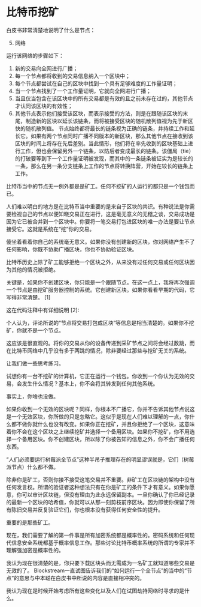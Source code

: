 # 比特币挖矿

白皮书非常清楚地说明了什么是节点：



5. 网络



运行该网络的步骤如下：

1) 新的交易向全网进行广播；
2) 每一个节点都将收到的交易信息纳入一个区块中；
3) 每个节点都尝试在自己的区块中找到一个具有足够难度的工作量证明；
4) 当一个节点找到了一个工作量证明，它就向全网进行广播；
5) 当且仅当包含在该区块中的所有交易都是有效的且之前未存在过的，其他节点才认同该区块的有效性；
6) 其他节点表示他们接受该区块，而表示接受的方法，则是在跟随该区块的末尾，制造新的区块以延长该链条，而将被接受区块的随机散列值视为先于新区快的随机散列值。
节点始终都将最长的链条视为正确的链条，并持续工作和延长它。如果有两个节点同时广播不同版本的新区块，那么其他节点在接收到该区块的时间上将存在先后差别。当此情形，他们将在率先收到的区块基础上进行工作，但也会保留另外一个链条，以防后者变成最长的链条。该僵局（tie）的打破要等到下一个工作量证明被发现，而其中的一条链条被证实为是较长的一条，那么在另一条分支链条上工作的节点将转换阵营，开始在较长的链条上工作。



比特币当中的节点无一例外都是是矿工。任何不挖矿的人运行的都只是一个钱包而已。



人们难以明白的地方是在比特币当中重要的是来自于区块的共识。有种说法是你需要检视自己的节点以便知晓交易正在进行，这是毫无意义的无稽之谈，交易成功是因为它已被合并到一个区块中。你要将一笔交易打包进区块的唯一办法是要让节点接受它。这就是系统在“挖”你的交易。



傻坐着看着你自己的系统毫无意义。如果你没有创建新的区块，你对网络产生不了任何影响，你既不协助广播区块，你也不协助验证区块。



比特币历史上除了矿工能够拒绝一个区块之外，从来没有过任何交易或任何区块因为其他的情况被拒绝。



关键是，如果你不创建区块，你只能是一个跟随节点。在这一点上，我将再次强调一个节点是由挖矿服务器控制的系统。它创建新区块。如果你看看早期的代码，它写得非常清楚。 [1]



这在代码注释中有详细说明 [2]:



个人认为，评论所说的“节点将交易打包成区块”等信息是相当清楚的。如果你不挖矿，你就不是一个节点。



这应该是很直观的。将你的交易从你的设备传递到采矿节点之间将会经过数跳，而在比特币网络中几乎没有多于两跳的情况，除非要经过那些与挖矿无关的系统。



让我们做一些思考练习。



试想你有一台不挖矿的计算机，它正在运行一个钱包。你收到一个你认为无效的交易，会发生什么情况？基本上，你不会将其转发到任何其他系统。



事实上，你啥也没做。



如果你收到一个无效的区块呢？同样，你根本不广播它，你并不告诉其他节点说这是一个无效区块，你所做的只是忽略它。这似乎是现在人们难以理解的一点，你什么都不做你就什么也没有改变。如果你正在挖矿，并且你拒绝了一个区块，这意味着你不会在这个区块之上继续挖矿并选择一个备用区块。如果你不挖矿，你不用选择一个备用区块。你不创建区块，所以除了你被告知的信息之外，你不会广播任何东西。



“人们必须要运行树莓派全节点”这种半吊子推理存在的明显谬误就是，它们（树莓派节点）什么都不做。



除非你是矿工，否则你接不接受这笔交易并不重要。非矿工在区块链的架构中没有任何发言权。所谓的验证者这种想法只有在你是矿工的条件下才有意义。如果你愿意，你可以审计区块链，但没有理由为此永远保留副本。一旦你确认了你已经记录的最新一个区块的哈希值，你就可以从那一刻剪枝前序区块。因为即使你保留了所有陈旧交易并反复验证它们，你也根本没有获得任何安全性的提升。



重要的是那些矿工。



现在，我们需要了解的第一件事是所有加密系统都是概率性的。密码系统和任何现代信息安全系统都基于概率信息工作。那些讨论比特币概率系统的所谓的专家并不理解强加密是概率性的。



我认为现在很清楚的是，你只要下载区块头而无需成为一名矿工就知道哪些交易是无效的了。 Blockstream一直试图告诉我们的“如何运行一个全节点”的当中的“节点”的意思与中本聪在白皮书中所说的内容是直接相冲突的。



我认为现在是时候开始考虑所有这些变化以及人们在试图劫持网络时寻求的是什么。

